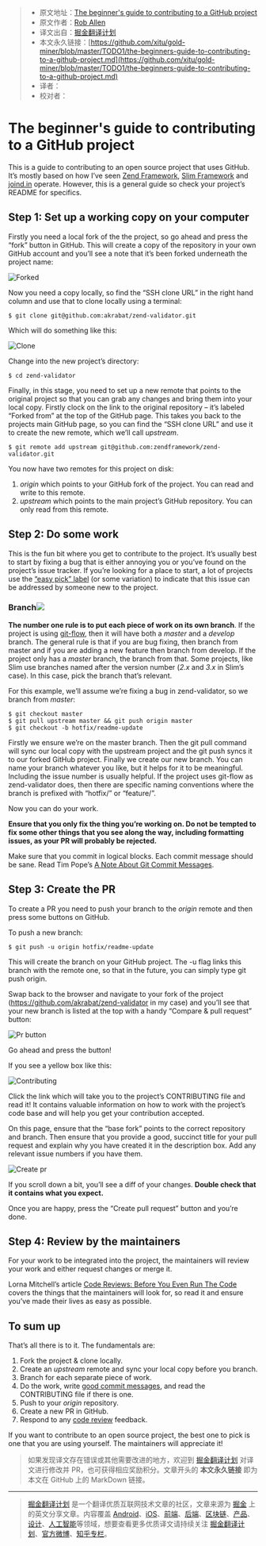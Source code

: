 > * 原文地址：[The beginner's guide to contributing to a GitHub project](https://akrabat.com/the-beginners-guide-to-contributing-to-a-github-project/)
> * 原文作者：[Rob Allen](https://akrabat.com)
> * 译文出自：[掘金翻译计划](https://github.com/xitu/gold-miner)
> * 本文永久链接：[https://github.com/xitu/gold-miner/blob/master/TODO1/the-beginners-guide-to-contributing-to-a-github-project.md](https://github.com/xitu/gold-miner/blob/master/TODO1/the-beginners-guide-to-contributing-to-a-github-project.md)
> * 译者：
> * 校对者：

# The beginner's guide to contributing to a GitHub project

This is a guide to contributing to an open source project that uses GitHub. It’s mostly based on how I’ve seen [Zend Framework](http://framework.zend.com), [Slim Framework](http://www.slimframework.com) and [joind.in](https://joind.in) operate. However, this is a general guide so check your project’s README for specifics.

## Step 1: Set up a working copy on your computer[](#step-1-set-up-a-working-copy-on-your-computer)

Firstly you need a local fork of the the project, so go ahead and press the “fork” button in GitHub. This will create a copy of the repository in your own GitHub account and you’ll see a note that it’s been forked underneath the project name:

![Forked](https://akrabat.com/wp-content/uploads/2015/09/2015-09forked.png)

Now you need a copy locally, so find the “SSH clone URL” in the right hand column and use that to clone locally using a terminal:

```
$ git clone git@github.com:akrabat/zend-validator.git
```

Which will do something like this:

![Clone](https://akrabat.com/wp-content/uploads/2015/09/2015-09clone.png)

Change into the new project’s directory:

```
$ cd zend-validator
```

Finally, in this stage, you need to set up a new remote that points to the original project so that you can grab any changes and bring them into your local copy. Firstly clock on the link to the original repository – it’s labeled “Forked from” at the top of the GitHub page. This takes you back to the projects main GitHub page, so you can find the “SSH clone URL” and use it to create the new remote, which we’ll call _upstream_.

```
$ git remote add upstream git@github.com:zendframework/zend-validator.git
```

You now have two remotes for this project on disk:

1.  _origin_ which points to your GitHub fork of the project. You can read and write to this remote.
2.  _upstream_ which points to the main project’s GitHub repository. You can only read from this remote.

## Step 2: Do some work[](#step-2-do-some-work)

This is the fun bit where you get to contribute to the project. It’s usually best to start by fixing a bug that is either annoying you or you’ve found on the project’s issue tracker. If you’re looking for a place to start, a lot of projects use the [“easy pick” label](http://seld.be/notes/encouraging-contributions-with-the-easy-pick-label) (or some variation) to indicate that this issue can be addressed by someone new to the project.

### Branch![](#branch)

**The number one rule is to put each piece of work on its own branch**. If the project is using [git-flow](http://nvie.com/posts/a-successful-git-branching-model/), then it will have both a _master_ and a _develop_ branch. The general rule is that if you are bug fixing, then branch from master and if you are adding a new feature then branch from develop. If the project only has a _master_ branch, the branch from that. Some projects, like Slim use branches named after the version number (_2.x_ and _3.x_ in Slim’s case). In this case, pick the branch that’s relevant.

For this example, we’ll assume we’re fixing a bug in zend-validator, so we branch from _master_:

```
$ git checkout master
$ git pull upstream master && git push origin master
$ git checkout -b hotfix/readme-update
```

Firstly we ensure we’re on the master branch. Then the git pull command will sync our local copy with the upstream project and the git push syncs it to our forked GitHub project. Finally we create our new branch. You can name your branch whatever you like, but it helps for it to be meaningful. Including the issue number is usually helpful. If the project uses git-flow as zend-validator does, then there are specific naming conventions where the branch is prefixed with “hotfix/” or “feature/”.

Now you can do your work.

**Ensure that you only fix the thing you’re working on. Do not be tempted to fix some other things that you see along the way, including formatting issues, as your PR will probably be rejected.**

Make sure that you commit in logical blocks. Each commit message should be sane. Read Tim Pope’s [A Note About Git Commit Messages](http://tbaggery.com/2008/04/19/a-note-about-git-commit-messages.html).

## Step 3: Create the PR[](#step-3-create-the-pr)

To create a PR you need to push your branch to the _origin_ remote and then press some buttons on GitHub.

To push a new branch:

```
$ git push -u origin hotfix/readme-update
```

This will create the branch on your GitHub project. The -u flag links this branch with the remote one, so that in the future, you can simply type git push origin.

Swap back to the browser and navigate to your fork of the project (https://github.com/akrabat/zend-validator in my case) and you’ll see that your new branch is listed at the top with a handy “Compare & pull request” button:

![Pr button](https://akrabat.com/wp-content/uploads/2015/09/2015-09pr-button.png)

Go ahead and press the button!

If you see a yellow box like this:

![Contributing](https://akrabat.com/wp-content/uploads/2015/09/2015-09contributing.png)

Click the link which will take you to the project’s CONTRIBUTING file and read it! It contains valuable information on how to work with the project’s code base and will help you get your contribution accepted.

On this page, ensure that the “base fork” points to the correct repository and branch. Then ensure that you provide a good, succinct title for your pull request and explain why you have created it in the description box. Add any relevant issue numbers if you have them.

![Create pr](https://akrabat.com/wp-content/uploads/2015/09/2015-09create-pr.png)

If you scroll down a bit, you’ll see a diff of your changes. **Double check that it contains what you expect.**

Once you are happy, press the “Create pull request” button and you’re done.

## Step 4: Review by the maintainers[](#step-4-review-by-the-maintainers)

For your work to be integrated into the project, the maintainers will review your work and either request changes or merge it.

Lorna Mitchell’s article [Code Reviews: Before You Even Run The Code](http://www.lornajane.net/posts/2015/code-reviews-before-you-even-run-the-code) covers the things that the maintainers will look for, so read it and ensure you’ve made their lives as easy as possible.

## To sum up[](#to-sum-up)

That’s all there is to it. The fundamentals are:

1.  Fork the project & clone locally.
2.  Create an _upstream_ remote and sync your local copy before you branch.
3.  Branch for each separate piece of work.
4.  Do the work, write [good commit messages](https://blogs.gnome.org/danni/2011/10/25/a-guide-to-writing-git-commit-messages/), and read the CONTRIBUTING file if there is one.
5.  Push to your _origin_ repository.
6.  Create a new PR in GitHub.
7.  Respond to any [code review](http://www.lornajane.net/posts/2015/code-reviews-before-you-even-run-the-code) feedback.

If you want to contribute to an open source project, the best one to pick is one that you are using yourself. The maintainers will appreciate it!

> 如果发现译文存在错误或其他需要改进的地方，欢迎到 [掘金翻译计划](https://github.com/xitu/gold-miner) 对译文进行修改并 PR，也可获得相应奖励积分。文章开头的 **本文永久链接** 即为本文在 GitHub 上的 MarkDown 链接。


---

> [掘金翻译计划](https://github.com/xitu/gold-miner) 是一个翻译优质互联网技术文章的社区，文章来源为 [掘金](https://juejin.im) 上的英文分享文章。内容覆盖 [Android](https://github.com/xitu/gold-miner#android)、[iOS](https://github.com/xitu/gold-miner#ios)、[前端](https://github.com/xitu/gold-miner#前端)、[后端](https://github.com/xitu/gold-miner#后端)、[区块链](https://github.com/xitu/gold-miner#区块链)、[产品](https://github.com/xitu/gold-miner#产品)、[设计](https://github.com/xitu/gold-miner#设计)、[人工智能](https://github.com/xitu/gold-miner#人工智能)等领域，想要查看更多优质译文请持续关注 [掘金翻译计划](https://github.com/xitu/gold-miner)、[官方微博](http://weibo.com/juejinfanyi)、[知乎专栏](https://zhuanlan.zhihu.com/juejinfanyi)。
